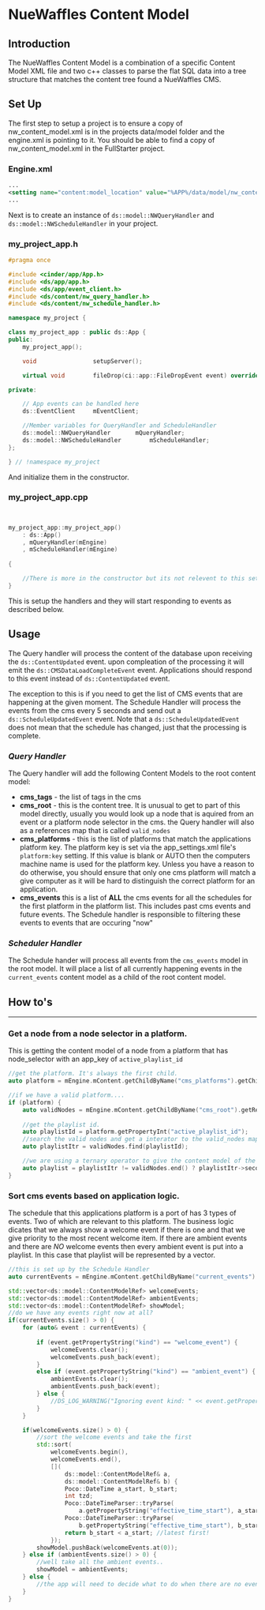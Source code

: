 # NueWaffles Content Model

## Introduction
The NueWaffles Content Model is a combination of a specific Content Model XML file and two c++ classes to parse the flat SQL data into a tree structure that matches the content tree found a NueWaffles CMS. 

## Set Up
The first step to setup a project is to ensure a copy of nw_content_model.xml is in the projects data/model folder and the engine.xml is pointing to it. You should be able to find a copy of nw_content_model.xml in the FullStarter project.

### Engine.xml
```XML
...
<setting name="content:model_location" value="%APP%/data/model/nw_content_model.xml" type="string" />
...
```
Next is to create an instance of `ds::model::NWQueryHandler` and `ds::model::NWScheduleHandler` in your project.

### my_project_app.h
```c++
#pragma once

#include <cinder/app/App.h>
#include <ds/app/app.h>
#include <ds/app/event_client.h>
#include <ds/content/nw_query_handler.h>
#include <ds/content/nw_schedule_handler.h>

namespace my_project {

class my_project_app : public ds::App {
public:
	my_project_app();

	void				setupServer();

	virtual void		fileDrop(ci::app::FileDropEvent event) override;

private:

	// App events can be handled here
	ds::EventClient		mEventClient;

    //Member variables for QueryHandler and ScheduleHandler
	ds::model::NWQueryHandler		mQueryHandler;
	ds::model::NWScheduleHandler		mScheduleHandler;
};

} // !namespace my_project
```
And initialize them in the constructor.
### my_project_app.cpp
```c++


my_project_app::my_project_app()
	: ds::App()
	, mQueryHandler(mEngine)
	, mScheduleHandler(mEngine)
	
{

	//There is more in the constructor but its not relevent to this set up. The important part here is the mQuereyHandler and mScheduleHandler get initialized
}
```

This is setup the handlers and they will start responding to events as described below.

## Usage

The Query handler will process the content of the database upon receiving the `ds::ContentUpdated` event. upon compleation of the processing it will emit the `ds::CMSDataLoadCompleteEvent` event. Applications should respond to this event instead of `ds::ContentUpdated` event. 

The exception to this is if you need to get the list of CMS events that are happening at the given moment. The Schedule Handler will process the events from the cms every 5 seconds and send out a `ds::ScheduleUpdatedEvent` event. Note that a `ds::ScheduleUpdatedEvent` does not mean that the schedule has changed, just that the processing is complete.

### *Query Handler*
The Query handler will add the following Content Models to the root content model:

- **cms_tags** - the list of tags in the cms
- **cms_root** - this is the content tree. It is unusual to get to part of this model directly, usually you would look up a node that is aquired from an event or a platform node selector in the cms. the Query handler will also as a references map that is called `valid_nodes`
- **cms_platforms** - this is the list of platforms that match the applications platform key. The platform key is set via the app_settings.xml file's `platform:key` setting. If this value is blank or AUTO then the computers machine name is used for the platform key. Unless you have a reason to do otherwise, you should ensure that only one cms platform will match a give computer as it will be hard to distinguish the correct platform for an application.
- **cms_events** this is a list of **ALL** the cms events for all the schedules for the first platform in the platform list. This includes past cms events and future events. The Schedule handler is responsible to filtering these events to events that are occuring "now"

### *Scheduler Handler*
The Schedule hander will process all events from the `cms_events` model in the root model. It will place a list of all currently happening events in the `current_events` content model as a child of the root content model.

## How to's
---
### **Get a node from a node selector in a platform.**

This is getting the content model of a node from a platform that has node_selector with an app_key of `active_playlist_id`
```c++
//get the platform. It's always the first child.
auto platform = mEngine.mContent.getChildByName("cms_platforms").getChild(0);

//if we have a valid platform....
if (platform) {
	auto validNodes = mEngine.mContent.getChildByName("cms_root").getReferences("valid_nodes");
	
	//get the playlist id.
	auto playlistId = platform.getPropertyInt("active_playlist_id");
	//search the valid nodes and get a interator to the valid_nodes map
	auto playlistItr = validNodes.find(playlistId);

	//we are using a ternary operator to give the content model of the node if found or an empty one if not.
	auto playlist = playlistItr != validNodes.end() ? playlistItr->second : ds::model::ContentModelRef();
}
```

### **Sort cms events based on application logic.**
The schedule that this applications platform is a port of has 3 types of events. Two of which are relevant to this platform. The business logic dicates that we always show a welcome event if there is one and that we give priority to the most recent welcome item. If there are ambient events and there are *NO* welcome events then every ambient event is put into a playlist. In this case that playlist will be represented by a vector. 

```c++
//this is set up by the Schedule Handler
auto currentEvents = mEngine.mContent.getChildByName("current_events").getChildren();

std::vector<ds::model::ContentModelRef> welcomeEvents;
std::vector<ds::model::ContentModelRef> ambientEvents;
std::vector<ds::model::ContentModelRef> showModel;
//do we have any events right now at all?
if(currentEvents.size() > 0) { 
	for (auto& event : currentEvents) {
		
		if (event.getPropertyString("kind") == "welcome_event") {
			welcomeEvents.clear();
			welcomeEvents.push_back(event);
		}
		else if (event.getPropertyString("kind") == "ambient_event") {
			ambientEvents.clear();
			ambientEvents.push_back(event);
		} else {
			//DS_LOG_WARNING("Ignoring event kind: " << event.getPropertyString("kind"));
		}
	}

	if(welcomeEvents.size() > 0) {
		//sort the welcome events and take the first
		std::sort(
			welcomeEvents.begin(), 
			welcomeEvents.end(), 
			[](
				ds::model::ContentModelRef& a, 
				ds::model::ContentModelRef& b) {
				Poco::DateTime a_start, b_start;
				int tzd;
				Poco::DateTimeParser::tryParse(
					a.getPropertyString("effective_time_start"), a_start, tzd);
				Poco::DateTimeParser::tryParse(
					b.getPropertyString("effective_time_start"), b_start, tzd);
				return b_start < a_start; //latest first!
			});
		showModel.pushBack(welcomeEvents.at(0));
	} else if (ambientEvents.size() > 0) {
		//well take all the ambient events..
		showModel = ambientEvents;
	} else {
		//the app will need to decide what to do when there are no events at all.
	}
} 

```

